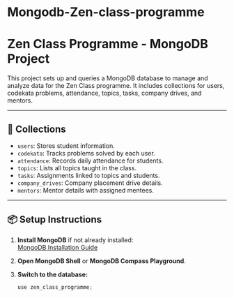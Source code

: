 # Mongodb-Zen-class-programme
# Zen Class Programme - MongoDB Project

This project sets up and queries a MongoDB database to manage and analyze data for the Zen Class programme. It includes collections for users, codekata problems, attendance, topics, tasks, company drives, and mentors.

---

## 📂 Collections

- `users`: Stores student information.
- `codekata`: Tracks problems solved by each user.
- `attendance`: Records daily attendance for students.
- `topics`: Lists all topics taught in the class.
- `tasks`: Assignments linked to topics and students.
- `company_drives`: Company placement drive details.
- `mentors`: Mentor details with assigned mentees.

---

## 📦 Setup Instructions

1. **Install MongoDB** if not already installed:  
   [MongoDB Installation Guide](https://docs.mongodb.com/manual/installation/)

2. **Open MongoDB Shell** or **MongoDB Compass Playground**.

3. **Switch to the database:**
   ```js
   use zen_class_programme;
